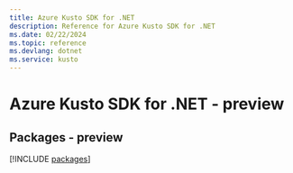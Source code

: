 ```yaml
---
title: Azure Kusto SDK for .NET
description: Reference for Azure Kusto SDK for .NET
ms.date: 02/22/2024
ms.topic: reference
ms.devlang: dotnet
ms.service: kusto
---
```

# Azure Kusto SDK for .NET - preview
## Packages - preview
[!INCLUDE [packages](kusto-index.md)]